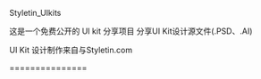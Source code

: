 Styletin_UIkits

这是一个免费公开的 UI kit 分享项目
分享UI Kit设计源文件(.PSD、.AI)

UI Kit 设计制作来自与Styletin.com

===============

